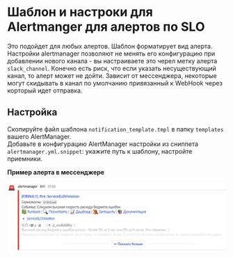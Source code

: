 # Шаблон и настроки для Alertmanger для алертов по SLO

Это подойдет для любых алертов. Шаблон форматирует вид алерта. Настройки alertmanager позволяют не менять его конфигурацию при добавлении нового канала - вы настраиваете это черел метку алерта `slack_channel`. 
Конечно есть риск, что если указать несуществующий канал, то алерт может не дойти. Зависит от мессенджера, некоторые могут скидывать в канал по умолчанию привязанный к WebHook через корторый идет отправка.

## Настройка 

Скопируйте файл шаблона `notification_template.tmpl` в папку `templates` вашего AlertManager.   
Добавьте в конфигурацию AlertManager настройки из сниппета `alertmanager.yml.snippet`: укажите путь к шаблону, настройте приемники.

**Пример алерта в мессенджере**

![slo-violation-alert-example](/alertmanger/slo-violation-alert-example.jpg)
